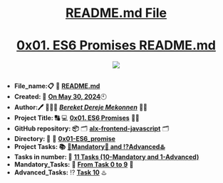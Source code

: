 <H1 align="center", height="1500"> <ins> README.md File </ins> </H1>
<H1 align="center"> <ins> 0x01. ES6 Promises README.md</ins> </H1>

<p align="center">
  <img src="https://s3.amazonaws.com/alx-intranet.hbtn.io/uploads/medias/2019/12/08806026ef621f900121.png?X-Amz-Algorithm=AWS4-HMAC-SHA256&X-Amz-Credential=AKIARDDGGGOUSBVO6H7D%2F20240527%2Fus-east-1%2Fs3%2Faws4_request&X-Amz-Date=20240527T205620Z&X-Amz-Expires=86400&X-Amz-SignedHeaders=host&X-Amz-Signature=a2a11c3015c4eaf3b8c1164143241f151e352600daa0f423ce95421adf080b14" />
</p>

##

* **File_name:📋** 📖 [**README.md**](https://github.com/BekaHabesha/alx-frontend-javascript/tree/master/0x01-ES6_promise/README.md)
* **Created: 📅** <ins>**On May 30, 2024**</ins>🕙
* **Author:🖊️** 👨🏻‍💻 [***Bereket Dereje Mekonnen***](https://intranet.alxswe.com/users/BereketDerejeMekonnen) 🧑‍💻
* **Project Title: 🔠**  💻 [**0x01. ES6 Promises**](https://intranet.alxswe.com/projects/1187) 📝🔡
* **GitHub repository: 📦** 🗂 [**alx-frontend-javascript**](https://github.com/BekaHabesha/alx-frontend-javascript) 🗂
* **Directory: 💼** 📂 [**0x01-ES6_promise**](https://github.com/BekaHabesha/alx-frontend-javascript/tree/master/0x01-ES6_promise)
* **Project Tasks: 📚** <ins>**💯Mandatory💯 and ⁉️Advanced♨️**</ins>
* **Tasks in number: 🔢** <ins>**11 Tasks (10-Mandatory and 1-Advanced)**</ins>
* **Mandatory_Tasks:** 💯 <ins>**From Task 0 to 9**</ins> 💯
* **Advanced_Tasks:** ⁉️ <ins>**Task 10**</ins> ♨️

### 
